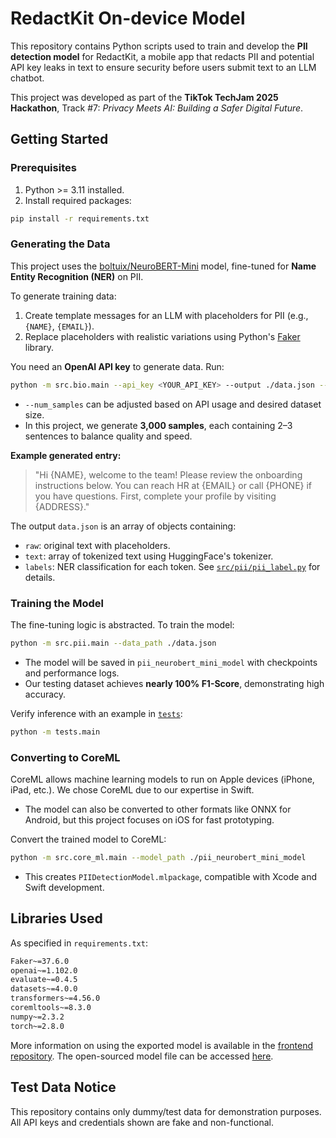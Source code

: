 # RedactKit On-device Model

This repository contains Python scripts used to train and develop the **PII detection model** for RedactKit, a mobile
app that redacts PII and potential API key leaks in text to ensure security before users submit text to an LLM chatbot.

This project was developed as part of the **TikTok TechJam 2025 Hackathon**, Track #7: _Privacy Meets AI: Building a
Safer Digital Future_.

## Getting Started

### Prerequisites

1. Python >= 3.11 installed.
2. Install required packages:

```bash
pip install -r requirements.txt
```

### Generating the Data

This project uses the [boltuix/NeuroBERT-Mini](https://huggingface.co/boltuix/NeuroBERT-Mini) model, fine-tuned
for **Name Entity Recognition (NER)** on PII.

To generate training data:

1. Create template messages for an LLM with placeholders for PII (e.g., `{NAME}`, `{EMAIL}`).
2. Replace placeholders with realistic variations using Python's [Faker](https://faker.readthedocs.io/en/master/)
   library.

You need an **OpenAI API key** to generate data. Run:

```bash
python -m src.bio.main --api_key <YOUR_API_KEY> --output ./data.json --num_samples 3000
```

* `--num_samples` can be adjusted based on API usage and desired dataset size.
* In this project, we generate **3,000 samples**, each containing 2–3 sentences to balance quality and speed.

**Example generated entry:**

> "Hi {NAME}, welcome to the team! Please review the onboarding instructions below. You can reach HR at {EMAIL} or call
> {PHONE} if you have questions. First, complete your profile by visiting {ADDRESS}."

The output `data.json` is an array of objects containing:

* `raw`: original text with placeholders.
* `text`: array of tokenized text using HuggingFace's tokenizer.
* `labels`: NER classification for each token.
  See [`src/pii/pii_label.py`](src/pii/pii_label.py) for details.

### Training the Model

The fine-tuning logic is abstracted. To train the model:

```bash
python -m src.pii.main --data_path ./data.json
```

* The model will be saved in `pii_neurobert_mini_model` with checkpoints and performance logs.
* Our testing dataset achieves **nearly 100% F1-Score**, demonstrating high accuracy.

Verify inference with an example in [`tests`](./tests/main.py):

```bash
python -m tests.main
```

### Converting to CoreML

CoreML allows machine learning models to run on Apple devices (iPhone, iPad, etc.). We chose CoreML due to our expertise
in Swift.

* The model can also be converted to other formats like ONNX for Android, but this project focuses on iOS for fast
  prototyping.

Convert the trained model to CoreML:

```bash
python -m src.core_ml.main --model_path ./pii_neurobert_mini_model
```

* This creates `PIIDetectionModel.mlpackage`, compatible with Xcode and Swift development.

## Libraries Used

As specified in `requirements.txt`:

```txt
Faker~=37.6.0
openai~=1.102.0
evaluate~=0.4.5
datasets~=4.0.0
transformers~=4.56.0
coremltools~=8.3.0
numpy~=2.3.2
torch~=2.8.0
```

More information on using the exported model is available in the [frontend repository](). The open-sourced model file
can be accessed [here](/PIIDetectionModel.mlpackage).

## Test Data Notice

This repository contains only dummy/test data for demonstration purposes.
All API keys and credentials shown are fake and non-functional.

